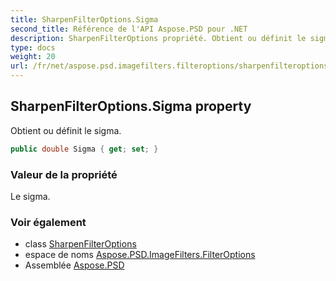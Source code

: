```yaml
---
title: SharpenFilterOptions.Sigma
second_title: Référence de l'API Aspose.PSD pour .NET
description: SharpenFilterOptions propriété. Obtient ou définit le sigma.
type: docs
weight: 20
url: /fr/net/aspose.psd.imagefilters.filteroptions/sharpenfilteroptions/sigma/
---
```

## SharpenFilterOptions.Sigma property

Obtient ou définit le sigma.

```csharp
public double Sigma { get; set; }
```

### Valeur de la propriété

Le sigma.

### Voir également

* class [SharpenFilterOptions](../)
* espace de noms [Aspose.PSD.ImageFilters.FilterOptions](../../sharpenfilteroptions/)
* Assemblée [Aspose.PSD](../../../)



